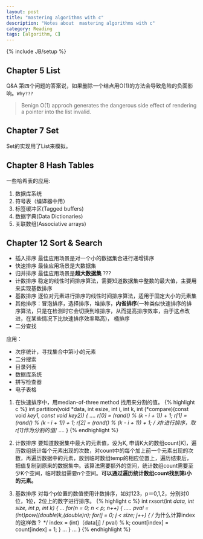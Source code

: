 ```yaml
---
layout: post
title: "mastering algorithms with c"
description: "Notes about  mastering algorithms with c"
category: Reading
tags: [algorithm, C]
---
```

{% include JB/setup %}

## Chapter 5 List
Q&A 第四个问题的答案说，如果删除一个结点用O(1)的方法会导致危险的负面影响。`Why???`

>Benign O(1) approch generates the dangerous side effect of rendering a pointer into the list invalid.

## Chapter 7 Set
Set的实现用了List来模拟。

## Chapter 8 Hash Tables
一些哈希表的应用:

1. 数据库系统
2. 符号表（编译器中用）
3. 标签缓冲区(Tagged buffers)
4. 数据字典(Data Dictionaries)
5. 关联数组(Associative arrays)

## Chapter 12 Sort & Search
+ 插入排序 最佳应用场景是对一个小的数据集合进行递增排序
+ 快速排序 最佳应用场景是大数据集
+ 归并排序 最佳应用场景是**超大数据集** ???
+ 计数排序 稳定的线性时间排序算法，需要知道数据集中整数的最大值，主要用来实现基数排序
+ 基数排序 逐位对元素进行排序的线性时间排序算法，适用于固定大小的元素集
+ 其他排序：冒泡排序，选择排序，堆排序，**内省排序**(一种类似快速排序的排序算法，只是在检测时它会切换到堆排序，从而提高排序效率，由于这点改进，在某些情况下比快速排序效率略高)， 桶排序
+ 二分查找

应用：

* 次序统计，寻找集合中第i小的元素
* 二分搜索
* 目录列表
* 数据库系统
* 拼写检查器
* 电子表格


1. 在快速排序中，用median-of-three method 找用来分割的值。
{% highlight c %}
int partition(void *data, int esize, int i, int k, int (*compare)(const void *key1, const void *key2))
{
	....
	r[0] = (rand() % (k - i + 1)) + 1;
	r[1] = (rand() % (k - i + 1)) + 1;
	r[2] = (rand() % (k - i + 1)) + 1;
	/* 对r进行排序，取r[1]作为分割的值*/
	....
}
{% endhighlight %}

2. 计数排序
要知道数据集中最大的元素值，设为K, 申请K大的数组count[K]，遍历数组统计每个元素出现的次数，对count中的每个加上前一个元素出现的次数，再遍历数据中的元素，放到临时数组temp的相应位置上，遍历结束后，把值复制到原来的数据集中。该算法需要额外的空间，统计数组count需要至少K个空间，临时数组需要n个空间。**可以通过遍历统计数组count找到第i小的元素。**

3. 基数排序 对每个p位置的数值使用计数排序，如对123，p＝0,1,2，分别对0位，1位，2位上的数字进行排序。
{% highlight c %}
int rxsort(int *data, int size, int p, int k)
{
	...
	for(n = 0; n < p; n++)
	{
		.....
		pval = (int)pow((double)k,(double)n);
		for(j = 0; j < size; j++)
		{
			/* 为什么计算index的这样做？ */
			index = (int)（data[j] / pval) % k;
			count[index] = count[index] + 1;
		}
		...
	}
	...
}
{% endhighlight %}


